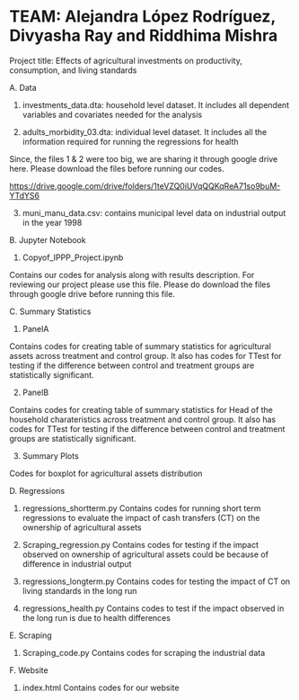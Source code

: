 # TEAM: Alejandra López Rodríguez, Divyasha Ray and Riddhima Mishra

Project title: Effects of agricultural investments on productivity, consumption, and living standards

A. Data

1. investments_data.dta: household level dataset. It includes all dependent variables and covariates needed for the analysis

2. adults_morbidity_03.dta: individual level dataset. It includes all the information required for running the regressions for health

Since, the files 1 & 2 were too big, we are sharing it through google drive here. Please download the files before running our codes.

https://drive.google.com/drive/folders/1teVZQ0iUVqQQKqReA71so9buM-YTdYS6

3. muni_manu_data.csv: contains municipal level data on industrial output in the year 1998

B. Jupyter Notebook

1. Copyof_IPPP_Project.ipynb

Contains our codes for analysis along with results description. For reviewing our project please use this file. Please do download the files through google drive before running this file.

C. Summary Statistics

1. PanelA

Contains codes for creating table of summary statistics for agricultural assets across treatment and control group. It also has codes for TTest for testing if the difference between control and treatment groups are statistically significant.

2. PanelB

Contains codes for creating table of summary statistics for Head of the household charateristics across treatment and control group. It also has codes for TTest for testing if the difference between control and treatment groups are statistically significant.

3. Summary Plots

Codes for boxplot for agricultural assets distribution

D. Regressions

1. regressions_shortterm.py
Contains codes for running short term regressions to evaluate the impact of cash transfers (CT) on the ownership of agricultural assets

2. Scraping_regression.py
Contains codes for testing if the impact observed on ownership of agricultural assets could be because of difference in industrial output

3. regressions_longterm.py
Contains codes for testing the impact of CT on living standards in the long run

4. regressions_health.py
Contains codes to test if the impact observed in the long run is due to health differences

E. Scraping

1. Scraping_code.py
Contains codes for scraping the industrial data

F. Website

1. index.html
Contains codes for our website



